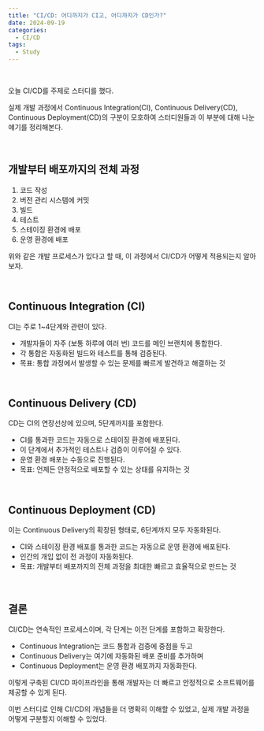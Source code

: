 ```yaml
---
title: "CI/CD: 어디까지가 CI고, 어디까지가 CD인가?"
date: 2024-09-19
categories:
  - CI/CD
tags:
  - Study
---
```


<br>

오늘 CI/CD를 주제로 스터디를 했다. 

실제 개발 과정에서 Continuous Integration(CI), Continuous Delivery(CD), Continuous Deployment(CD)의 구분이 모호하여 스터디원들과 이 부분에 대해 나눈 얘기를 정리해본다.

<br>

## 개발부터 배포까지의 전체 과정

1. 코드 작성
2. 버전 관리 시스템에 커밋
3. 빌드
4. 테스트
5. 스테이징 환경에 배포
6. 운영 환경에 배포

위와 같은 개발 프로세스가 있다고 할 때, 이 과정에서 CI/CD가 어떻게 적용되는지 알아보자.

<br>

## Continuous Integration (CI)

CI는 주로 1~4단계와 관련이 있다.
- 개발자들이 자주 (보통 하루에 여러 번) 코드를 메인 브랜치에 통합한다.
- 각 통합은 자동화된 빌드와 테스트를 통해 검증된다.
- 목표: 통합 과정에서 발생할 수 있는 문제를 빠르게 발견하고 해결하는 것

<br>

## Continuous Delivery (CD)

CD는 CI의 연장선상에 있으며, 5단계까지를 포함한다.

- CI를 통과한 코드는 자동으로 스테이징 환경에 배포된다.
- 이 단계에서 추가적인 테스트나 검증이 이루어질 수 있다.
- 운영 환경 배포는 수동으로 진행된다.
- 목표: 언제든 안정적으로 배포할 수 있는 상태를 유지하는 것

<br>

## Continuous Deployment (CD)

이는 Continuous Delivery의 확장된 형태로, 6단계까지 모두 자동화된다.

- CI와 스테이징 환경 배포를 통과한 코드는 자동으로 운영 환경에 배포된다.
- 인간의 개입 없이 전 과정이 자동화된다.
- 목표: 개발부터 배포까지의 전체 과정을 최대한 빠르고 효율적으로 만드는 것

<br>

## 결론

CI/CD는 연속적인 프로세스이며, 각 단계는 이전 단계를 포함하고 확장한다.

- Continuous Integration는 코드 통합과 검증에 중점을 두고 
- Continuous Delivery는 여기에 자동화된 배포 준비를 추가하며
- Continuous Deployment는 운영 환경 배포까지 자동화한다.

이렇게 구축된 CI/CD 파이프라인을 통해 개발자는 더 빠르고 안정적으로 소프트웨어를 제공할 수 있게 된다.

이번 스터디로 인해 CI/CD의 개념들을 더 명확히 이해할 수 있었고, 실제 개발 과정을 어떻게 구분할지 이해할 수 있었다.

